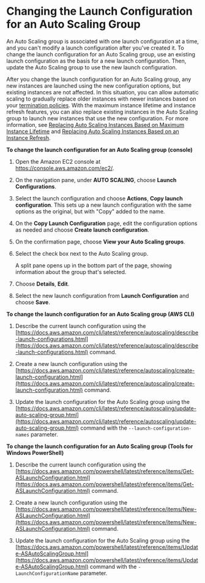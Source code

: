 # Changing the Launch Configuration for an Auto Scaling Group<a name="change-launch-config"></a>

An Auto Scaling group is associated with one launch configuration at a time, and you can't modify a launch configuration after you've created it\. To change the launch configuration for an Auto Scaling group, use an existing launch configuration as the basis for a new launch configuration\. Then, update the Auto Scaling group to use the new launch configuration\.

After you change the launch configuration for an Auto Scaling group, any new instances are launched using the new configuration options, but existing instances are not affected\. In this situation, you can allow automatic scaling to gradually replace older instances with newer instances based on your [termination policies](as-instance-termination.md)\. With the maximum instance lifetime and instance refresh features, you can also replace existing instances in the Auto Scaling group to launch new instances that use the new configuration\. For more information, see [Replacing Auto Scaling Instances Based on Maximum Instance Lifetime](asg-max-instance-lifetime.md) and [Replacing Auto Scaling Instances Based on an Instance Refresh](asg-instance-refresh.md)\.

**To change the launch configuration for an Auto Scaling group \(console\)**

1. Open the Amazon EC2 console at [https://console\.aws\.amazon\.com/ec2/](https://console.aws.amazon.com/ec2/)\.

1. On the navigation pane, under **AUTO SCALING**, choose **Launch Configurations**\.

1. Select the launch configuration and choose **Actions**, **Copy launch configuration**\. This sets up a new launch configuration with the same options as the original, but with "Copy" added to the name\.

1. On the **Copy Launch Configuration** page, edit the configuration options as needed and choose **Create launch configuration**\.

1. On the confirmation page, choose **View your Auto Scaling groups**\.

1. Select the check box next to the Auto Scaling group\. 

   A split pane opens up in the bottom part of the page, showing information about the group that's selected\. 

1. Choose **Details**, **Edit**\. 

1. Select the new launch configuration from **Launch Configuration** and choose **Save**\.

**To change the launch configuration for an Auto Scaling group \(AWS CLI\)**

1. Describe the current launch configuration using the [https://docs.aws.amazon.com/cli/latest/reference/autoscaling/describe-launch-configurations.html](https://docs.aws.amazon.com/cli/latest/reference/autoscaling/describe-launch-configurations.html) command\.

1. Create a new launch configuration using the [https://docs.aws.amazon.com/cli/latest/reference/autoscaling/create-launch-configuration.html](https://docs.aws.amazon.com/cli/latest/reference/autoscaling/create-launch-configuration.html) command\.

1. Update the launch configuration for the Auto Scaling group using the [https://docs.aws.amazon.com/cli/latest/reference/autoscaling/update-auto-scaling-group.html](https://docs.aws.amazon.com/cli/latest/reference/autoscaling/update-auto-scaling-group.html) command with the `--launch-configuration-names` parameter\.

**To change the launch configuration for an Auto Scaling group \(Tools for Windows PowerShell\)**

1. Describe the current launch configuration using the [https://docs.aws.amazon.com/powershell/latest/reference/items/Get-ASLaunchConfiguration.html](https://docs.aws.amazon.com/powershell/latest/reference/items/Get-ASLaunchConfiguration.html) command\.

1. Create a new launch configuration using the [https://docs.aws.amazon.com/powershell/latest/reference/items/New-ASLaunchConfiguration.html](https://docs.aws.amazon.com/powershell/latest/reference/items/New-ASLaunchConfiguration.html) command\.

1. Update the launch configuration for the Auto Scaling group using the [https://docs.aws.amazon.com/powershell/latest/reference/items/Update-ASAutoScalingGroup.html](https://docs.aws.amazon.com/powershell/latest/reference/items/Update-ASAutoScalingGroup.html) command with the `-LaunchConfigurationName` parameter\.